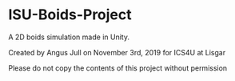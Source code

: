 # ISU-Boids-Project
A 2D boids simulation made in Unity.

Created by Angus Jull on November 3rd, 2019 for ICS4U at Lisgar

Please do not copy the contents of this project without permission
